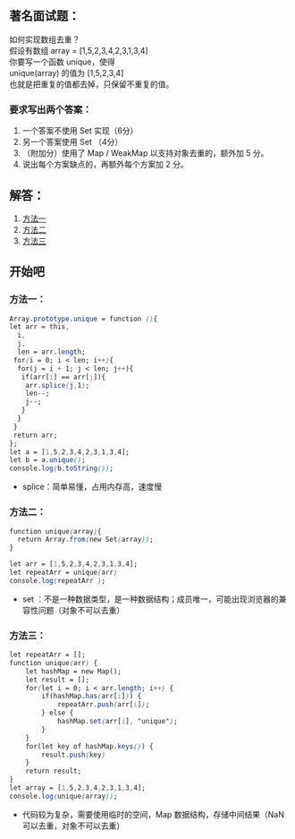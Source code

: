 ## 著名面试题：
如何实现数组去重？  
假设有数组 array = [1,5,2,3,4,2,3,1,3,4]  
你要写一个函数 unique，使得  
unique(array) 的值为 [1,5,2,3,4]  
也就是把重复的值都去掉，只保留不重复的值。

### 要求写出两个答案：

1. 一个答案不使用 Set 实现（6分）
2. 另一个答案使用 Set （4分）
3. （附加分）使用了 Map / WeakMap 以支持对象去重的，额外加 5 分。
4. 说出每个方案缺点的，再额外每个方案加 2 分。

## 解答：

1. [方法一](#jump1)
2. [方法二](#jump2)
3. [方法三](#jump3)
## 开始吧

###  <span id="jump1">方法一：</span>
```css
Array.prototype.unique = function (){
let arr = this,
  i,
  j,
  len = arr.length;
 for(i = 0; i < len; i++){
  for(j = i + 1; j < len; j++){
   if(arr[i] == arr[j]){
    arr.splice(j,1);
    len--;
    j--;
   }
  }
 }
 return arr;
};
let a = [1,5,2,3,4,2,3,1,3,4];
let b = a.unique();
console.log(b.toString()); 
```
* splice：简单易懂，占用内存高，速度慢
###  <span id="jump2">方法二：</span>
```css
function unique(array){
  return Array.from(new Set(array));
}

let arr = [1,5,2,3,4,2,3,1,3,4];
let repeatArr = unique(arr)
console.log(repeatArr );
```
* set ：不是一种数据类型，是一种数据结构；成员唯一，可能出现浏览器的兼容性问题（对象不可以去重）
###  <span id="jump3">方法三：</span>
```css
let repeatArr = [];
function unique(arr) {
    let hashMap = new Map();
    let result = [];
    for(let i = 0; i < arr.length; i++) {    
        if(hashMap.has(arr[i])) {    
            repeatArr.push(arr[i]);
        } else {
            hashMap.set(arr[i], "unique");
        }
    }
    for(let key of hashMap.keys()) {   
        result.push(key)
    }
    return result;
}
let array = [1,5,2,3,4,2,3,1,3,4];
console.log(unique(array));      

```
* 代码较为复杂，需要使用临时的空间，Map 数据结构，存储中间结果（NaN可以去重，对象不可以去重）
